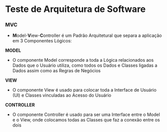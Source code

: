 # Teste de Arquitetura de Software

### MVC

* **M**odel-**V**iew-**C**ontroller é um Padrão Arquitetural que separa a aplicação em 3 Componentes Lógicos:

**MODEL**

* O componente Model corresponde a toda a Lógica relacionados aos Dados que o Usuário utiliza, como todos os Dados e Classes ligadas a Dados assim como as Regras de Negócios


**VIEW**

* O componente View é usado para colocar toda a Interface de Usuário (UI) e Classes vinculadas ao Acesso do Usuário

**CONTROLLER**

* O componente Controller é usado para ser uma Interface entre o Model e o View, onde colocamos todas as Classes que faz a conexão entre os dois